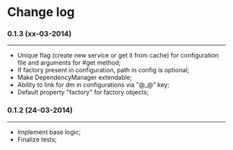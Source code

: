 Change log
==========

### 0.1.3 (xx-03-2014)
______________________

+ Unique flag (create new service or get it from cache) for configuration file and arguments for #get method;
+ If factory present in configuration, path in config is optional;
+ Make DependencyManager extendable;
+ Ability to link for dm in configurations via "@_@" key;
+ Default property "factory" for factory objects;


### 0.1.2 (24-03-2014)
______________________

+ Implement base logic;
+ Finalize tests;
